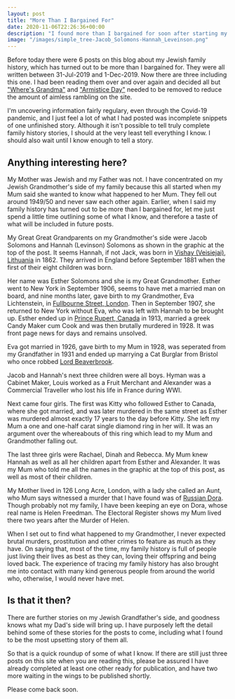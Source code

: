 ```yaml
---
layout: post
title: "More Than I Bargained For"
date: 2020-11-06T22:26:36+00:00
description: "I found more than I bargained for soon after starting my Family Tree.  This site had 6 posts, 4 of which were not good enough so I deleted them and wrote this to half-explain why."
image: "/images/simple_tree-Jacob_Solomons-Hannah_Leveinson.png"
---
```

Before today there were 6 posts on this blog about my Jewish family history, which has turned out to be more than I bargained for.  They were all written between 31-Jul-2019 and 1-Dec-2019.  Now there are three including this one.  I had been reading them over and over again and decided all but ["Where's Grandma"](/2019/07/31/wheres-grandma.html) and ["Armistice Day"](/2019/11/11/armistice-day.html) needed to be removed to reduce the amount of aimless rambling on the site.

I'm uncovering information fairly regulary, even through the Covid-19 pandemic, and I just feel a lot of what I had posted was incomplete snippets of one unfinished story.  Although it isn't possible to tell truly complete family history stories, I should at the very least tell everything I know.  I should also wait until I know enough to tell a story.

## Anything interesting here?

My Mother was Jewish and my Father was not.  I have concentrated on my Jewish Grandmother's side of my family because this all started when my Mum said she wanted to know what happened to her Mum.  They fell out around 1949/50 and never saw each other again.  Earlier, when I said my family history has turned out to be more than I bargained for, let me just spend a little time outlining some of what I know, and therefore a taste of what will be included in future posts.

My Great Great Grandparents on my Grandmother's side were Jacob Solomons and Hannah (Levinson) Solomons as shown in the graphic at the top of the post.  It seems Hannah, if not Jack, was born in [Vishay (Veisiejai), Lithuania](https://www.openstreetmap.org/search?query=Veisiejai%2Clithuania#map=14/54.1002/23.6952) in 1862.  They arrived in England before September 1881 when the first of their eight children was born.

Her name was Esther Solomons and she is my Great Grandmother.  Esther went to New York in September 1906, seems to have met a married man on board, and nine months later, gave birth to my Grandmother, Eva Lichtenstein, in [Fullbourne Street, London](https://www.openstreetmap.org/search?query=fulbourne%20street%2C%20london#map=19/51.51938/-0.06204).  Then in September 1907, she returned to New York without Eva, who was left with Hannah to be brought up.  Esther ended up in [Prince Rupert, Canada](https://www.openstreetmap.org/search?query=prince%20rupert%2C%20canada#map=13/54.2703/-130.3058) in 1913, married a greek Candy Maker cum Cook and was then brutally murdered in 1928.  It was front page news for days and remains unsolved.

Eva got married in 1926, gave birth to my Mum in 1928, was seperated from my Grandfather in 1931 and ended up marrying a Cat Burglar from Bristol who once robbed [Lord Beaverbrook](https://en.wikipedia.org/wiki/Max_Aitken,_1st_Baron_Beaverbrook).

Jacob and Hannah's next three children were all boys.  Hyman was a Cabinet Maker, Louis worked as a Fruit Merchant and Alexander was a Commercial Traveller who lost his life in France during WWI.

Next came four girls.  The first was Kitty who followed Esther to Canada, where she got married, and was later murdered in the same street as Esther was murdered almost exactly 17 years to the day before Kitty.  She left my Mum a one and one-half carat single diamond ring in her will.  It was an argument over the whereabouts of this ring which lead to my Mum and Grandmother falling out.

The last three girls were Rachael, Dinah and Rebecca. My Mum knew Hannah as well as all her children apart from Esther and Alexander.  It was my Mum who told me all the names in the graphic at the top of this post, as well as most of their children.

My Mother lived in 126 Long Acre, London, with a lady she called an Aunt, who Mum says witnessed a murder that I have found was of [Russian Dora](http://www.unsolved-murders.co.uk/murder-content.php?key=1275&termRef=Dora%20Freedman).  Though probably not my family, I have been keeping an eye on Dora, whose real name is Helen Freedman.  The Electoral Register shows my Mum lived there two years after the Murder of Helen.

When I set out to find what happened to my Grandmother, I never expected brutal murders, prostitution and other crimes to feature as much as they have.  On saying that, most of the time, my family history is full of people just living their lives as best as they can, loving their offspring and being loved back.  The experience of tracing my family history has also brought me into contact with many kind generous people from around the world who, otherwise, I would never have met.

## Is that it then?

There are further stories on my Jewish Grandfather's side, and goodness knows what my Dad's side will bring up.  I have purposely left the detail behind some of these stories for the posts to come, including what I found to be the most upsetting story of them all. 

So that is a quick roundup of some of what I know.  If there are still just three posts on this site when you are reading this, please be assured I have already completed at least one other ready for publication, and have two more waiting in the wings to be published shortly.

Please come back soon.
